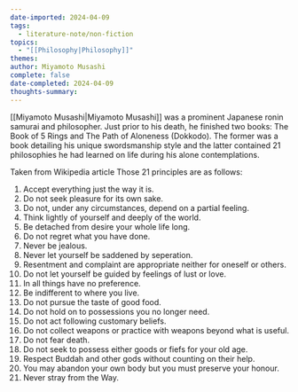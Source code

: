```yaml
---
date-imported: 2024-04-09
tags:
  - literature-note/non-fiction
topics:
  - "[[Philosophy|Philosophy]]"
themes: 
author: Miyamoto Musashi
complete: false
date-completed: 2024-04-09
thoughts-summary: 
---
```


[[Miyamoto Musashi|Miyamoto Musashi]] was a prominent Japanese ronin samurai and philosopher. Just prior to his death, he finished two books: The Book of 5 Rings and The Path of Aloneness (Dokkodo). The former was a book detailing his unique swordsmanship style and the latter contained 21 philosophies he had learned on life during his alone contemplations.

Taken from Wikipedia article
Those 21 principles are as follows:
1. Accept everything just the way it is.
2. Do not seek pleasure for its own sake.
3. Do not, under any circumstances, depend on a partial feeling.
4. Think lightly of yourself and deeply of the world.
5. Be detached from desire your whole life long.
6. Do not regret what you have done.
7. Never be jealous.
8. Never let yourself be saddened by seperation. 
9. Resentment and complaint are appropriate neither for oneself or others.
10. Do not let yourself be guided by feelings of lust or love.
11. In all things have no preference.
12. Be indifferent to where you live.
13. Do not pursue the taste of good food.
14. Do not hold on to possessions you no longer need.
15. Do not act following customary beliefs.
16. Do not collect weapons or practice with weapons beyond what is useful.
17. Do not fear death.
18. Do not seek to possess either goods or fiefs for your old age.
19. Respect Buddah and other gods without counting on their help.
20. You may abandon your own body but you must preserve your honour.
21. Never stray from the Way.
